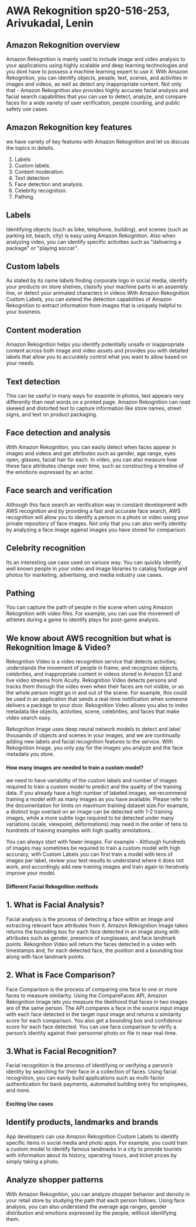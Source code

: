 # AWA Rekognition sp20-516-253, Arivukadal, Lenin


## Amazon Rekognition overview

Amazon Rekognition is mainly used to include image and video analysis to your applications using highly scalable and deep learning technologies and you dont have to possess a machine learning expert to use it. With Amazon Rekognition, you can identify objects, people, text, scenes, and activities in images and videos, as well as detect any inappropriate content. Not only that - Amazon Rekognition also provides highly accurate facial analysis and facial search capabilities that you can use to detect, analyze, and compare faces for a wide variety of user verification, people counting, and public safety use cases.

## Amazon Rekognition key features

we have variety of key features with Amazon Rekognition and let us discuss the topics in details.

1. Labels
2. Custom labels.
3. Content moderation.
4. Text detection
5. Face detection and analysis.
6. Celebrity recognition.
7. Pathing.

## Labels

Identifying objects (such as bike, telephone, building), and scenes (such as parking lot, beach, city) is easy using Amazon Rekognition. Also when analyzing video, you can identify specific activities such as "delivering a package" or "playing soccer".

## Custom labels

As stated by its name *labels* finding corporate logo in social media, identify your products on store shelves, classify your machine parts in an assembly line, or detect your animated characters in videos.With Amazon Rekognition Custom Labels, you can extend the detection capabilities of Amazon Rekognition to extract information from images that is uniquely helpful to your business.

## Content moderation

Amazon Rekognition helps you identify potentially unsafe or inappropriate content across both image and video assets and provides you with detailed labels that allow you to accurately control what you want to allow based on your needs.

## Text detection

This can be useful in many ways for exaomle in photos, text appears very differently than neat words on a printed page. Amazon Rekognition can read skewed and distorted text to capture information like store names, street signs, and text on product packaging.

## Face detection and analysis

With Amazon Rekognition, you can easily detect when faces appear in images and videos and get attributes such as gender, age range, eyes open, glasses, facial hair for each. In video, you can also measure how these face attributes change over time, such as constructing a timeline of the emotions expressed by an actor.

## Face search and verification

Although this face search an verification was in constant development with AWS recognition and by providing a fast and accurate face search, AWS recognition will allow you to identify a person in a photo or video using your private repository of face images. Not only that you can also verify identity by analyzing a face image against images you have stored for comparison.

## Celebrity recognition

Its an interesting use case used on variuos way. You can quickly identify well known people in your video and image libraries to catalog footage and photos for marketing, advertising, and media industry use cases. 

## Pathing

You can capture the path of people in the scene when using Amazon Rekognition with video files. For example, you can use the movement of athletes during a game to identify plays for post-game analysis. 


## We know about AWS recognition  but what is Rekognition Image & Video? 


Rekognition Video is a video recognition service that detects activities; understands the movement of people in frame; and recognizes objects, celebrities, and inappropriate content in videos stored in Amazon S3 and live video streams from Acuity. Rekognition Video detects persons and tracks them through the video even when their faces are not visible, or as the whole person might go in and out of the scene. For example, this could be used in an application that sends a real-time notification when someone delivers a package to your door. Rekognition Video allows you also to index metadata like objects, activities, scene, celebrities, and faces that make video search easy. 

Rekognition Image uses deep neural network models to detect and label thousands of objects and scenes in your images, and we are continually adding new labels and facial recognition features to the service. With Rekognition Image, you only pay for the images you analyze and the face metadata you store.



#### How many images are needed to train a custom model?

we need to have variability of the custom labels and number of images required to train a custom model to predict and the quality of the training data. If you already have a high number of labeled images, we recommend training a model with as many images as you have available. Please refer to the documentation for limits on maximum training dataset size.For example, a distinct logo overlaid on an image can be detected with 1-2 training images, while a more subtle logo required to be detected under many variations (scale, viewpoint, deformations) may need in the order of tens to hundreds of training examples with high quality annotations. .

You can always start with fewer images. For example - Although hundreds of images may sometimes be required to train a custom model with high accuracy, with Custom Labels you can first train a model with tens of images per label, review your test results to understand where it does not work, and accordingly add new training images and train again to iteratively improve your model.

#### Different Facial Rekognition methods

## 1. What is Facial Analysis?
Facial analysis is the process of detecting a face within an image and extracting relevant face attributes from it. Amazon Rekognition Image takes returns the bounding box for each face detected in an image along with attributes such as gender, presence of sunglasses, and face landmark points. Rekognition Video will return the faces detected in a video with timestamps and, for each detected face, the position and a bounding box along with face landmark points. 

## 2. What is Face Comparison?
Face Comparison is the process of comparing one face to one or more faces to measure similarity. Using the CompareFaces API, Amazon Rekognition Image lets you measure the likelihood that faces in two images are of the same person. The API compares a face in the source input image with each face detected in the target input image and returns a similarity score for each comparison. You also get a bounding box and confidence score for each face detected. You can use face comparison to verify a person’s identity against their personnel photo on file in near real-time. 

## 3.What is Facial Recognition?
Facial recognition is the process of identifying or verifying a person’s identity by searching for their face in a collection of faces. Using facial recognition, you can easily build applications such as multi-factor authentication for bank payments, automated building entry for employees, and more.



#### Exciting Use cases

## Identify products, landmarks and brands

App developers can use Amazon Rekognition Custom Labels to identify specific items in social media and photo apps. For example, you could train a custom model to identify famous landmarks in a city to provide tourists with information about its history, operating hours, and ticket prices by simply taking a photo. 

## Analyze shopper patterns

With Amazon Rekognition, you can analyze shopper behavior and density in your retail store by studying the path that each person follows. Using face analysis, you can also understand the average age ranges, gender distribution and emotions expressed by the people, without identifying them.





